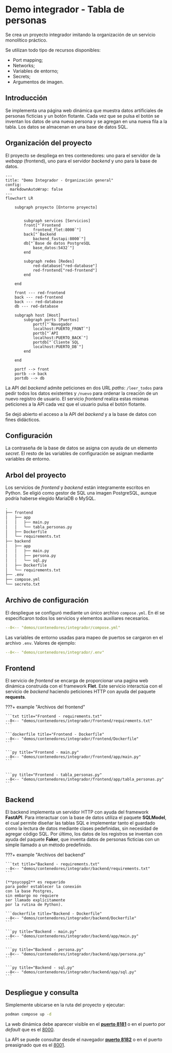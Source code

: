 # Demo integrador - Tabla de personas


Se crea un proyecto integrador
imitando la organización
de un servicio monolítico práctico.

Se utilizan todo tipo
de recursos disponibles:

- Port mapping;
- Networks;
- Variables de entorno;
- Secrets;
- Argumentos de imagen.


## Introducción

Se implementa una página web dinámica
que muestra datos artificiales
de personas ficticias
y un botón flotante.
Cada vez que se pulsa el botón
se inventan los datos
de una nueva persona
y se agregan
en una nueva fila a la tabla.
Los datos se almacenan
en una base de datos SQL.


## Organización del proyecto

El proyecto se despliega en tres contenedores:
uno para el servidor de la *webapp* (frontend),
uno para el servidor *backend*
y uno para la base de datos.


```mermaid
---
title: "Demo Integrador - Organización general"
config:
  markdownAutoWrap: false
---
flowchart LR

    subgraph proyecto [Entorno proyecto]


        subgraph services [Servicios]
        front["`Frontend 
            frontend_flet:8000`"]
        back["`Backend
            backend_fastapi:8000`"]
        db["`Base de datos PostgreSQL
            base_datos:5432`"]
        end

        subgraph redes [Redes]
            red-database["red-database"]
            red-frontend["red-frontend"]
        end

    end

    front --- red-frontend
    back --- red-frontend
    back --- red-database 
    db --- red-database 

    subgraph host [Host]
        subgraph ports [Puertos]
            portf["`Navegador
            localhost:PUERTO_FRONT`"]
            portb["`API
            localhost:PUERTO_BACK`"]
            portdb["`Cliente SQL
            localhost:PUERTO_DB`"]
        end

    end

    portf --> front
    portb --> back
    portdb --> db
```

La API del *backend*
admite peticiones en dos URL *paths*:
`/leer_todos` para pedir todos los datos existentes
y `/nuevo` para ordenar la creación
de un nuevo registro de usuario. 
El servicio *frontend*
realiza estas mismas peticiones a la API
cada vez que el usuario pulsa el botón flotante.

Se dejó abierto el acceso a la API del *backend*
y a la base de datos
con fines didácticos.

## Configuración

La contraseña de la base de datos
se asigna con ayuda de un elemento *secret*.
El resto de las variables de configuración
se asignan mediante variables de entorno.


## Arbol del proyecto


Los servicios de *frontend* y *backend*
están integramente escritos en Python.
Se eligió como gestor de SQL
una imagen PostgreSQL,
aunque podría haberse elegido MaríaDB o MySQL.

```bash title="Integrador - Árbol de archivos"
.
├── frontend
│   ├── app
│   │   ├── main.py
│   │   └── tabla_personas.py
│   ├── Dockerfile
│   └── requirements.txt
├── backend
│   ├── app
│   │   ├── main.py
│   │   ├── persona.py
│   │   └── sql.py
│   ├── Dockerfile
│   └── requirements.txt
├── .env
├── compose.yml
└── secreto.txt
```

## Archivo de configuración

El despliegue se configuró
mediante un único archivo `compose.yml`.
En él se especificaron
todos los servicios y elementos auxiliares necesarios.


```yaml title="Integrador - compose.yml"
--8<-- "demos/contenedores/integrador/compose.yml"
```

Las variables de entorno
usadas para mapeo de puertos
se cargaron en el archivo `.env`.
Valores de ejemplo:


```yaml title="Integrador - archivo .env"
--8<-- "demos/contenedores/integrador/.env"
```


## Frontend


El servicio de *frontend*
se encarga de proporcionar una pagina web dinámica
construida con el framework **Flet**.
Este servicio interactúa
con el servicio de *backend*
haciendo peticiones HTTP
con ayuda del paquete **requests**.


???+ example "Archivos del frontend"

    ```txt title="Frontend - requirements.txt"
    --8<-- "demos/contenedores/integrador/frontend/requirements.txt"
    ``` 

    ```dockerfile title="Frontend - Dockerfile"
    --8<-- "demos/contenedores/integrador/frontend/Dockerfile"
    ```

    ```py title="Frontend - main.py"
    --8<-- "demos/contenedores/integrador/frontend/app/main.py"
    ```


    ```py title="Frontend - tabla_personas.py"
    --8<-- "demos/contenedores/integrador/frontend/app/tabla_personas.py"
    ```



## Backend

El backend implementa un servidor HTTP
con ayuda del framework **FastAPI**.
Para interactuar con la base de datos
utiliza el paquete **SQLModel**,
el cual permite diseñar las tablas SQL e implementar
tanto el guardado como la lectura de datos
mediante clases pedefinidas,
sin necesidad de agregar código SQL.
Por último, los datos de los registros
se inventan con ayuda
del paquete **Faker**,
que inventa datos de personas ficticias
con un simple llamado a un método predefinido. 



???+ example "Archivos del backend"

    ```txt title="Backend - requirements.txt"
    --8<-- "demos/contenedores/integrador/backend/requirements.txt"
    ``` 

    (**psycopg2** es requerido
    para poder establecer la conexión
    con la base Postgres,
    sin embargo no requiere
    ser llamado explícitamente
    por la rutina de Python).

    ```dockerfile title="Backend - Dockerfile"
    --8<-- "demos/contenedores/integrador/backend/Dockerfile"
    ```

    ```py title="Backend - main.py"
    --8<-- "demos/contenedores/integrador/backend/app/main.py"
    ``` 

    ```py title="Backend - persona.py"
    --8<-- "demos/contenedores/integrador/backend/app/persona.py"
    ``` 

    ```py title="Backend - sql.py"
    --8<-- "demos/contenedores/integrador/backend/app/sql.py"
    ``` 



## Despliegue y consulta

Simplemente 
ubicarse en la ruta del proyecto
y ejecutar:


```bash title="Integrador - Despliegue"
podman compose up -d
```

La web dinámica debe aparecer visible
en el [**puerto 8181**](http://localhost:8181)
o en el puerto por *default*
que es el [8000](http://localhost:8000).

La API se puede consultar desde el navegador [**puerto 8182**](http://localhost:8182)
o en el puerto preasignado
que es el [8001](http://localhost:8001).
